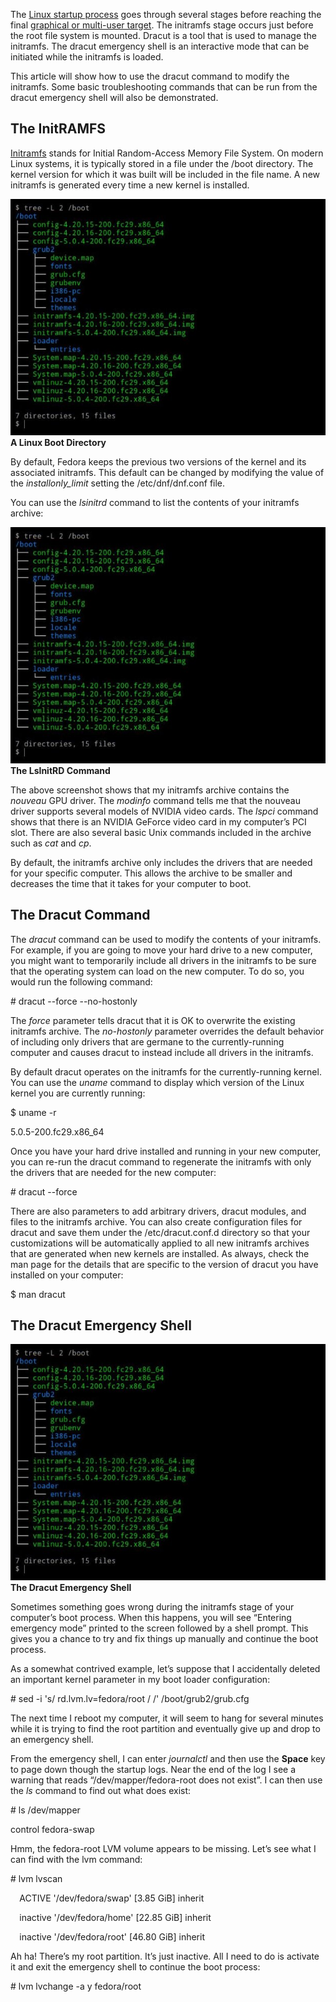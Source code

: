 ﻿The [Linux startup process](https://en.wikipedia.org/wiki/Linux_startup_process) goes through several stages before reaching the final [graphical or multi-user target](https://access.redhat.com/documentation/en-us/red_hat_enterprise_linux/7/html/system_administrators_guide/sect-managing_services_with_systemd-targets). The initramfs stage occurs just before the root file system is mounted. Dracut is a tool that is used to manage the initramfs. The dracut emergency shell is an interactive mode that can be initiated while the initramfs is loaded.

This article will show how to use the dracut command to modify the initramfs. Some basic troubleshooting commands that can be run from the dracut emergency shell will also be demonstrated.
## **The InitRAMFS**
[Initramfs](https://en.wikipedia.org/wiki/Initial_ramdisk) stands for Initial Random-Access Memory File System. On modern Linux systems, it is typically stored in a file under the /boot directory. The kernel version for which it was built will be included in the file name. A new initramfs is generated every time a new kernel is installed.

![](Aspose.Words.dbbb0a0d-68da-4bf9-be8a-f07824c81d71.001.jpeg)**A Linux Boot Directory**

By default, Fedora keeps the previous two versions of the kernel and its associated initramfs. This default can be changed by modifying the value of the *installonly\_limit* setting the /etc/dnf/dnf.conf file.

You can use the *lsinitrd* command to list the contents of your initramfs archive:

![](Aspose.Words.dbbb0a0d-68da-4bf9-be8a-f07824c81d71.001.jpeg)**The LsInitRD Command**

The above screenshot shows that my initramfs archive contains the *nouveau* GPU driver. The *modinfo* command tells me that the nouveau driver supports several models of NVIDIA video cards. The *lspci* command shows that there is an NVIDIA GeForce video card in my computer’s PCI slot. There are also several basic Unix commands included in the archive such as *cat* and *cp*.

By default, the initramfs archive only includes the drivers that are needed for your specific computer. This allows the archive to be smaller and decreases the time that it takes for your computer to boot.
## **The Dracut Command**
The *dracut* command can be used to modify the contents of your initramfs. For example, if you are going to move your hard drive to a new computer, you might want to temporarily include all drivers in the initramfs to be sure that the operating system can load on the new computer. To do so, you would run the following command:

\# dracut --force --no-hostonly

The *force* parameter tells dracut that it is OK to overwrite the existing initramfs archive. The *no-hostonly* parameter overrides the default behavior of including only drivers that are germane to the currently-running computer and causes dracut to instead include all drivers in the initramfs.

By default dracut operates on the initramfs for the currently-running kernel. You can use the *uname* command to display which version of the Linux kernel you are currently running:

$ uname -r

5.0.5-200.fc29.x86\_64

Once you have your hard drive installed and running in your new computer, you can re-run the dracut command to regenerate the initramfs with only the drivers that are needed for the new computer:

\# dracut --force

There are also parameters to add arbitrary drivers, dracut modules, and files to the initramfs archive. You can also create configuration files for dracut and save them under the /etc/dracut.conf.d directory so that your customizations will be automatically applied to all new initramfs archives that are generated when new kernels are installed. As always, check the man page for the details that are specific to the version of dracut you have installed on your computer:

$ man dracut
## **The Dracut Emergency Shell**
![](Aspose.Words.dbbb0a0d-68da-4bf9-be8a-f07824c81d71.001.jpeg)**The Dracut Emergency Shell**

Sometimes something goes wrong during the initramfs stage of your computer’s boot process. When this happens, you will see “Entering emergency mode” printed to the screen followed by a shell prompt. This gives you a chance to try and fix things up manually and continue the boot process.

As a somewhat contrived example, let’s suppose that I accidentally deleted an important kernel parameter in my boot loader configuration:

\# sed -i 's/ rd.lvm.lv=fedora\/root / /' /boot/grub2/grub.cfg

The next time I reboot my computer, it will seem to hang for several minutes while it is trying to find the root partition and eventually give up and drop to an emergency shell.

From the emergency shell, I can enter *journalctl* and then use the **Space** key to page down though the startup logs. Near the end of the log I see a warning that reads “/dev/mapper/fedora-root does not exist”. I can then use the *ls* command to find out what does exist:

\# ls /dev/mapper

control  fedora-swap

Hmm, the fedora-root LVM volume appears to be missing. Let’s see what I can find with the lvm command:

\# lvm lvscan

`  `ACTIVE            '/dev/fedora/swap' [3.85 GiB] inherit

`  `inactive          '/dev/fedora/home' [22.85 GiB] inherit

`  `inactive          '/dev/fedora/root' [46.80 GiB] inherit

Ah ha! There’s my root partition. It’s just inactive. All I need to do is activate it and exit the emergency shell to continue the boot process:

\# lvm lvchange -a y fedora/root

